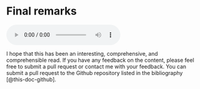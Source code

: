 # Final remarks
<audio controls="1"> <source src="audio/mp3/01000-final-remards.md.plain.mp3" type="audio/mpeg"></source> </audio>

I hope that this has been an interesting, comprehensive, and comprehensible
read. If you have any feedback on the content, please feel free to submit a
pull request or contact me with your feedback. You can submit a pull request to
the Github repository listed in the bibliography [@this-doc-github].
